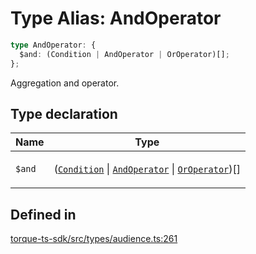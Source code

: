 # Type Alias: AndOperator

```ts
type AndOperator: {
  $and: (Condition | AndOperator | OrOperator)[];
};
```

Aggregation and operator.

## Type declaration

<table>
<thead>
<tr>
<th>Name</th>
<th>Type</th>
</tr>
</thead>
<tbody>
<tr>
<td>

`$and`

</td>
<td>

([`Condition`](Condition.md) \| [`AndOperator`](AndOperator.md) \| [`OrOperator`](OrOperator.md))[]

</td>
</tr>
</tbody>
</table>

## Defined in

[torque-ts-sdk/src/types/audience.ts:261](https://github.com/torque-labs/torque-ts-sdk/blob/e34efdf278512e8a58bacdba966e9cd90b1db20a/src/types/audience.ts#L261)

